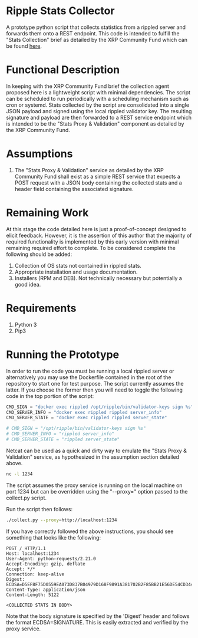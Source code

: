 # Ripple Stats Collector

A prototype python script that collects statistics from a rippled server
and forwards them onto a REST endpoint. This code is intended to fulfill
the "Stats Collection" brief as detailed by the XRP Community Fund which
can be found [here](https://communityfund.xrptipbot.com/).

# Functional Description

In keeping with the XRP Community Fund brief the collection agent proposed 
here is a lightweight script with minimal dependencies. The script can be
scheduled to run periodically with a scheduling mechanism such as cron or
systemd. Stats collected by the script are consolidated into a single JSON
payload and signed using the local rippled validator key. The resulting
signature and payload are then forwarded to a REST service endpoint which is 
intended to be the "Stats Proxy & Validation" component as detailed by the
XRP Community Fund.

# Assumptions

1. The "Stats Proxy & Validation" service as detailed by the XRP Community Fund
    shall exist as a simple REST service that expects a POST request with a JSON
    body containing the collected stats and a header field containing the
    associated signature.

# Remaining Work

At this stage the code detailed here is just a proof-of-concept designed to
elicit feedback. However, it is the assertion of this author that the majority
of required functionality is implemented by this early version with minimal
remaining required effort to complete. To be considered complete the following
should be added:

1. Collection of OS stats not contained in rippled stats.
2. Appropriate installation and usage documentation.
3. Installers (RPM and DEB). Not technically necessary but potentially a good idea.

# Requirements

1. Python 3
2. Pip3

# Running the Prototype

In order to run the code you must be running a local rippled server or alternatively
you may use the Dockerfile contained in the root of the repository to start one for
test purpose. The script currently assumes the latter. If you choose the former then
you will need to toggle the following code in the top portion of the script:

```python
CMD_SIGN = "docker exec rippled /opt/ripple/bin/validator-keys sign %s"
CMD_SERVER_INFO = "docker exec rippled rippled server_info"
CMD_SERVER_STATE = "docker exec rippled rippled server_state"

# CMD_SIGN = "/opt/ripple/bin/validator-keys sign %s"
# CMD_SERVER_INFO = "rippled server_info"
# CMD_SERVER_STATE = "rippled server_state"
```

Netcat can be used as a quick and dirty way to emulate the "Stats Proxy & Validation" 
service, as hypothesized in the assumption section detailed above.

```bash
nc -l 1234
```

The script assumes the proxy service is running on the local machine on port 1234 but
can be overridden using the "--proxy=<url>" option passed to the collect.py script.

Run the script then follows:

```bash
./collect.py --proxy=http://localhost:1234
```

If you have correctly followed the above instructions, you should see something that
looks like the following:

```http
POST / HTTP/1.1
Host: localhost:1234
User-Agent: python-requests/2.21.0
Accept-Encoding: gzip, deflate
Accept: */*
Connection: keep-alive
Digest: ECDSA=D5EF8F75D0559EA073D837B04979D168F9891A381702B2F85BB21E56DE54CD344A37C9018A0535FB3A90C42B2966695CA2872C1B4C7B5942D223C415BE3BE406
Content-Type: application/json
Content-Length: 5122

<COLLECTED STATS IN BODY>
```

Note that the body signature is specified by the 'Digest' header and follows the format 
ECDSA=SIGNATURE. This is easily extracted and verified by the proxy service.